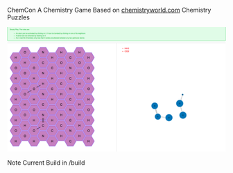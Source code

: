ChemCon
A Chemistry Game Based on [chemistryworld.com](chemistryworld.com) Chemistry Puzzles
 
![Home](/img/Home.png)
 
Note Current Build in /build
